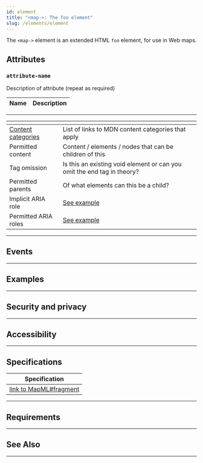 ```yaml
---
id: element
title: "<map->: The foo element"
slug: /elements/element
---
```


<!-- change the above id, title and slug to appropriate values for this element -->

<!-- a concise description of what the element does goes below. -->

The `<map->` element is an extended HTML `foo` element, for use in Web 
maps.

<!-- a demo, or at a minimum, an example goes here -->


## Attributes

### `attribute-name`

Description of attribute (repeat as required)

| Name          | Description                                          	  |
|--------------	|--------------------------------------------------------	|

---

| <!-- -->    | <!-- -->    |
|-------------|-------------|
| [Content categories](https://developer.mozilla.org/en-US/docs/Web/Guide/HTML/Content_categories) | List of links to MDN content categories that apply |
| Permitted content | Content / elements / nodes that can be children of this  |
| Tag omission | Is this an existing void element or can you omit the end tag in theory? |
| Permitted parents | Of what elements can this be a child? |
| Implicit ARIA role   | [See example](https://developer.mozilla.org/en-US/docs/Web/HTML/Element/a#properties) |
| Permitted ARIA roles | [See example](https://developer.mozilla.org/en-US/docs/Web/HTML/Element/a#properties) |

---

## Events

---

## Examples

---

## Security and privacy

---

## Accessibility

---

## Specifications

| Specification                                                |
|--------------------------------------------------------------|
| [link to MapML\#fragment](https://maps4html.org/MapML/spec/) |

---

## Requirements

---

## See Also

---

